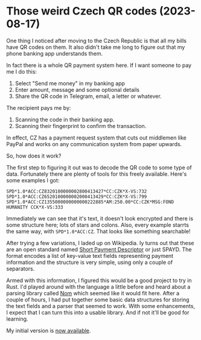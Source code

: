 # Those weird Czech QR codes (2023-08-17)

One thing I noticed after moving to the Czech Republic is that all my bills
have QR codes on them. It also didn't take me long to figure out that my
phone banking app understands them.

In fact there is a whole QR payment system here. If I want someone to pay me
I do this:
1. Select "Send me money" in my banking app
2. Enter amount, message and some optional details
3. Share the QR code in Telegram, email, a letter or whatever.

The recipient pays me by:
1. Scanning the code in their banking app.
2. Scanning their fingerprint to confirm the transaction.

In effect, CZ has a payment request system that cuts out middlemen like PayPal
and works on any communication system from paper upwards.

So, how does it work?

The first step to figuring it out was to decode the QR code to some type of
data. Fortunately there are plenty of tools for this freely available. Here's
some examples I got:
```
SPD*1.0*ACC:CZ8320100000002800413427*CC:CZK*X-VS:732
SPD*1.0*ACC:CZ6520100000002000413429*CC:CZK*X-VS:799
SPD*1.0*ACC:CZ1355000000000000222885*AM:250.00*CC:CZK*MSG:FOND HUMANITY CCK*X-VS:333
```

Immediately we can see that it's text, it doesn't look encrypted and there is some
structure here; lots of stars and colons. Also, every example starrts the same way,
with `SPD*1.0*ACC:CZ`. That looks like something searchable!

After trying a few variations, I laded up on Wikipedia. Iy turns out that these are
an open standard named [Short Payment Descriptor](https://en.wikipedia.org/wiki/Short_Payment_Descriptor)
or just SPAYD. The format encodes a list of key-value text fields representing
payment information and the structure is very simple, using only a couple of separators.

Armed with this information, I figured this would be a good project to try in
Rust. I'd played around with the language a little before and heard about a
parsing library called [Nom](https://crates.io/crates/nom) which seemed like it
would fit here. After a couple of hours, I had put together some basic data
structures for storing the text fields and a parser that seemed to work. With
some enhancements, I expect that I can turn this into a usable library. And if not
it'll be good for learning.

My initial version is [now available](https://crates.io/crates/spayd).

